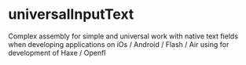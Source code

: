 # universalInputText
Complex assembly for simple and universal work with native text fields when developing applications on iOs / Android / Flash / Air using for development of Haxe / Openfl
